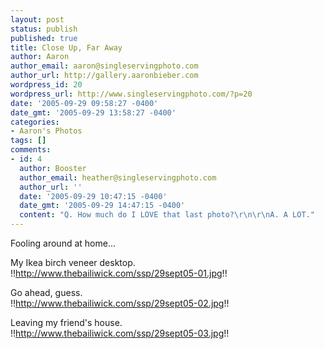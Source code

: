 ```yaml
---
layout: post
status: publish
published: true
title: Close Up, Far Away
author: Aaron
author_email: aaron@singleservingphoto.com
author_url: http://gallery.aaronbieber.com
wordpress_id: 20
wordpress_url: http://www.singleservingphoto.com/?p=20
date: '2005-09-29 09:58:27 -0400'
date_gmt: '2005-09-29 13:58:27 -0400'
categories:
- Aaron's Photos
tags: []
comments:
- id: 4
  author: Booster
  author_email: heather@singleservingphoto.com
  author_url: ''
  date: '2005-09-29 10:47:15 -0400'
  date_gmt: '2005-09-29 14:47:15 -0400'
  content: "Q. How much do I LOVE that last photo?\r\n\r\nA. A LOT."
---
```

Fooling around at home...

My Ikea birch veneer desktop.\
 !!http://www.thebailiwick.com/ssp/29sept05-01.jpg!!

Go ahead, guess.\
 !!http://www.thebailiwick.com/ssp/29sept05-02.jpg!!

Leaving my friend's house.\
 !!http://www.thebailiwick.com/ssp/29sept05-03.jpg!!
